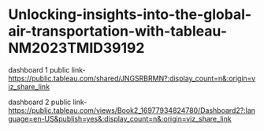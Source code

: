 # Unlocking-insights-into-the-global-air-transportation-with-tableau-NM2023TMID39192


dashboard 1 public link-https://public.tableau.com/shared/JNGSRBRMN?:display_count=n&:origin=viz_share_link

dashboard 2 public link-https://public.tableau.com/views/Book2_16977934824780/Dashboard2?:language=en-US&publish=yes&:display_count=n&:origin=viz_share_link
